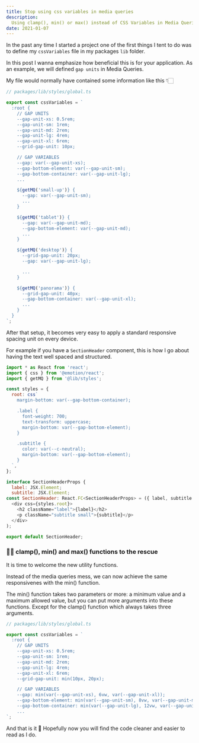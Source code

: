 ```yaml
---
title: Stop using css variables in media queries
description:
  Using clamp(), min() or max() instead of CSS Variables in Media Queries still makes a great responsive UX with a lot less code
date: 2021-01-07
---
```



In the past any time I started a project one of the first things I tent to do
was to define my `cssVariables` file in my packages `lib` folder.

In this post I wanna emphasize how beneficial this is for your application. As
an example, we will defined `gap units` in Media Queries.

My file would normally have contained some information like this 👇🏻

```ts
// packages/lib/styles/global.ts

export const cssVariables = `
  :root {
    // GAP UNITS
    --gap-unit-xs: 0.5rem;
    --gap-unit-sm: 1rem;
    --gap-unit-md: 2rem;
    --gap-unit-lg: 4rem;
    --gap-unit-xl: 6rem;
    --grid-gap-unit: 10px;

    // GAP VARIABLES
    --gap: var(--gap-unit-xs);
    --gap-bottom-element: var(--gap-unit-sm);
    --gap-bottom-container: var(--gap-unit-lg);
    ...

    ${getMQ('small-up')} {
      --gap: var(--gap-unit-sm);
      ...
    }

    ${getMQ('tablet')} {
      --gap: var(--gap-unit-md);
      --gap-bottom-element: var(--gap-unit-md);
      ...
    }

    ${getMQ('desktop')} {
      --grid-gap-unit: 20px;
      --gap: var(--gap-unit-lg);

      ...
    }

    ${getMQ('panorama')} {
      --grid-gap-unit: 40px;
      --gap-bottom-container: var(--gap-unit-xl);
      ...
    }
  }
`;
```

After that setup, it becomes very easy to apply a standard responsive spacing
unit on every device.

For example if you have a `SectionHeader` component, this is how I go about
having the text well spaced and structured.

```jsx
import * as React from 'react';
import { css } from '@emotion/react';
import { getMQ } from '@lib/styles';

const styles = {
  root: css`
    margin-bottom: var(--gap-bottom-container);

    .label {
      font-weight: 700;
      text-transform: uppercase;
      margin-bottom: var(--gap-bottom-element);
    }

    .subtitle {
      color: var(--c-neutral);
      margin-bottom: var(--gap-bottom-element);
    }
  `,
};

interface SectionHeaderProps {
  label: JSX.Element;
  subtitle: JSX.Element;
const SectionHeader: React.FC<SectionHeaderProps> = ({ label, subtitle }) => (
  <div css={styles.root}>
    <h2 className="label">{label}</h2>
    <p className="subtitle small">{subtitle}</p>
  </div>
);

export default SectionHeader;
```

### 👋🏻 clamp(), min() and max() functions to the rescue

It is time to welcome the new utility functions.

Instead of the media queries mess, we can now achieve the same responsivenes
with the min() function.

The min() function takes two parameters or more: a minimum value and a maximum
allowed value, but you can put more arguments into these functions. Except for
the clamp() function which always takes three arguments.

```ts
// packages/lib/styles/global.ts

export const cssVariables = `
  :root {
    // GAP UNITS
    --gap-unit-xs: 0.5rem;
    --gap-unit-sm: 1rem;
    --gap-unit-md: 2rem;
    --gap-unit-lg: 4rem;
    --gap-unit-xl: 6rem;
    --grid-gap-unit: min(10px, 20px);

    // GAP VARIABLES
    --gap: min(var(--gap-unit-xs), 6vw, var(--gap-unit-xl));
    --gap-bottom-element: min(var(--gap-unit-sm), 8vw, var(--gap-unit-md));
    --gap-bottom-container: min(var(--gap-unit-lg), 12vw, var(--gap-unit-xl));
    ...
`;
```

And that is it 🎉 Hopefully now you will find the code cleaner and easier to
read as I do.

<br />
